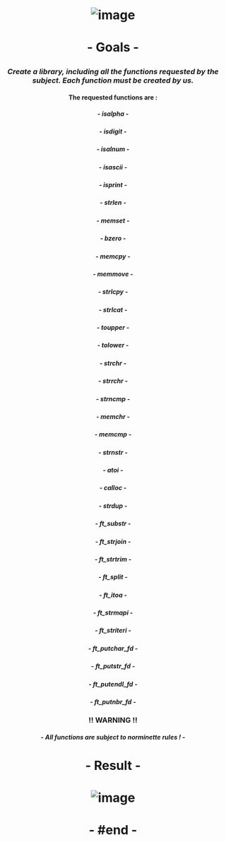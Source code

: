 # <p align="center"> ![image](https://github.com/ChrstphrChevalier/42Lausanne/assets/146819291/a6a9416a-20b5-4027-b0ce-f191cf888502) </p>

# <p align="center"> - Goals - </p>

### <p align="center"> *Create a library, including all the functions requested by the subject. Each function must be created by us.*

#### <p align="center"> The requested functions are : </p>

##### <p align="center"> - *isalpha* - </p>
##### <p align="center"> - *isdigit* - </p>
##### <p align="center"> - *isalnum* - </p>
##### <p align="center"> - *isascii* - </p>
##### <p align="center"> - *isprint* - </p>
##### <p align="center"> - *strlen* - </p>
##### <p align="center"> - *memset* - </p>
##### <p align="center"> - *bzero* - </p>
##### <p align="center"> - *memcpy* - </p>
##### <p align="center"> - *memmove* - </p>
##### <p align="center"> - *strlcpy* - </p>
##### <p align="center"> - *strlcat* - </p>
##### <p align="center"> - *toupper* - </p>
##### <p align="center"> - *tolower* - </p>
##### <p align="center"> - *strchr* - </p>
##### <p align="center"> - *strrchr* - </p>
##### <p align="center"> - *strncmp* - </p>
##### <p align="center"> - *memchr* - </p>
##### <p align="center"> - *memcmp* - </p>
##### <p align="center"> - *strnstr* - </p>
##### <p align="center"> - *atoi* - </p>
##### <p align="center"> - *calloc* - </p>
##### <p align="center"> - *strdup* - </p>
##### <p align="center"> - *ft_substr* - </p>
##### <p align="center"> - *ft_strjoin* - </p>
##### <p align="center"> - *ft_strtrim* - </p>
##### <p align="center"> - *ft_split* - </p>
##### <p align="center"> - *ft_itoa* - </p>
##### <p align="center"> - *ft_strmapi* - </p>
##### <p align="center"> - *ft_striteri* - </p>
##### <p align="center"> - *ft_putchar_fd* - </p>
##### <p align="center"> - *ft_putstr_fd* - </p>
##### <p align="center"> - *ft_putendl_fd* - </p>
##### <p align="center"> - *ft_putnbr_fd* - </p>

### <p align="center"> !! WARNING !! </p>

##### <p align="center"> *- All functions are subject to norminette rules ! -* </p>

# <p align="center"> - Result - </p>

# <p align="center"> ![image](https://github.com/ChrstphrChevalier/42Lausanne/assets/146819291/ce91d11d-53c4-4d83-949a-391c1c46ccca) </p>

# <p align="center"> - #end - </p>
